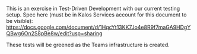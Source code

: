 This is an exercise in Test-Driven Development with our current testing setup. Spec here (must be in Kalos Services account for this document to be visible): https://docs.google.com/document/d/1HqcYt13KK7Jo4e8R9f7maGA9HDgYQBwg6On2S8pBe8w/edit?usp=sharing

These tests will be greened as the Teams infrastructure is created.

